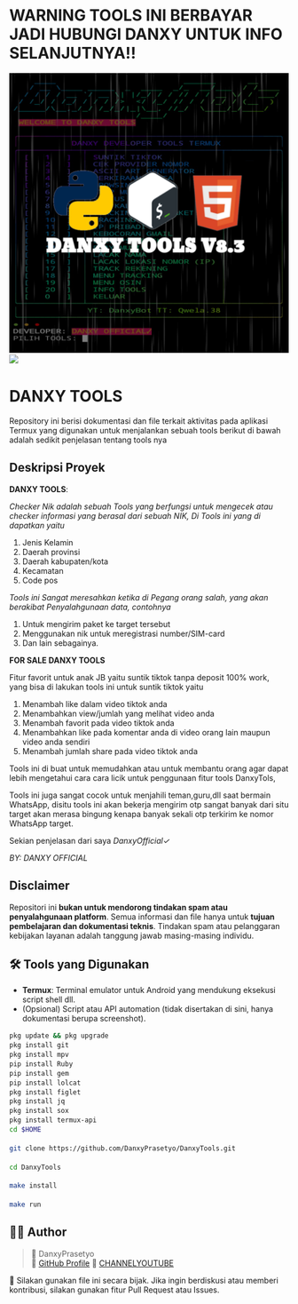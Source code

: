 # WARNING TOOLS INI BERBAYAR JADI HUBUNGI DANXY UNTUK INFO SELANJUTNYA!!
![Deskripsi Foto](https://github.com/DanxyPrasetyo/DanxyPrasetyo/blob/main/Tak%20berjudul7_20250811104800.png)
![](https://media.tenor.com/iVCiM9W7cvYAAAAd/welcome.gif)
# DANXY TOOLS

Repository ini berisi dokumentasi dan file terkait aktivitas pada aplikasi Termux yang digunakan untuk menjalankan sebuah tools berikut di bawah adalah sedikit penjelasan tentang tools nya

## Deskripsi Proyek

**DANXY TOOLS**:

_Checker Nik adalah sebuah Tools yang berfungsi untuk *mengecek* atau *checker* informasi yang berasal dari sebuah *NIK,* Di Tools ini yang di dapatkan yaitu_

1. Jenis Kelamin
2. Daerah provinsi 
3. Daerah kabupaten/kota
4. Kecamatan
5. Code pos 

_Tools ini Sangat meresahkan ketika di Pegang orang salah, yang akan berakibat Penyalahgunaan data, contohnya_

1. Untuk mengirim paket ke target tersebut
2. Menggunakan nik untuk meregistrasi number/SIM-card
3. Dan lain sebagainya.

**FOR SALE DANXY TOOLS**

Fitur favorit untuk anak JB yaitu suntik tiktok tanpa deposit 100% work, yang bisa di lakukan tools ini untuk suntik tiktok yaitu
1. Menambah like dalam video tiktok anda
2. Menambahkan view/jumlah yang melihat video anda
3. Menambah favorit pada video tiktok anda
4. Menambahkan like pada komentar anda di video orang lain maupun video anda sendiri
5. Menambah jumlah share pada video tiktok anda

Tools ini di buat untuk memudahkan atau untuk membantu orang agar dapat lebih mengetahui cara cara licik untuk penggunaan fitur tools DanxyTols,

Tools ini juga sangat cocok untuk menjahili teman,guru,dll saat bermain WhatsApp, disitu tools ini akan bekerja mengirim otp sangat banyak dari situ target akan merasa bingung kenapa banyak sekali otp terkirim ke nomor WhatsApp target.

Sekian penjelasan dari saya *DanxyOfficial✓*

_BY: DANXY OFFICIAL_
## Disclaimer

Repositori ini **bukan untuk mendorong tindakan spam atau penyalahgunaan platform**. Semua informasi dan file hanya untuk **tujuan pembelajaran dan dokumentasi teknis**. Tindakan spam atau pelanggaran kebijakan layanan adalah tanggung jawab masing-masing individu.

## 🛠️ Tools yang Digunakan

- **Termux**: Terminal emulator untuk Android yang mendukung eksekusi script shell dll.
- (Opsional) Script atau API automation (tidak disertakan di sini, hanya dokumentasi berupa screenshot).

```bash
pkg update && pkg upgrade
pkg install git
pkg install mpv
pip install Ruby
pip install gem
pip install lolcat
pkg install figlet
pkg install jq
pkg install sox
pkg install termux-api
cd $HOME

git clone https://github.com/DanxyPrasetyo/DanxyTools.git

cd DanxyTools

make install

make run
```

## 🧑‍💻 Author

> 📛 DanxyPrasetyo    
> 🐙 [GitHub Profile](https://github.com/DanxyPrasetyo)
> 💟 [CHANNELYOUTUBE](https://www.youtube.com/@DanxyOfficial)


📝 Silakan gunakan file ini secara bijak. Jika ingin berdiskusi atau memberi kontribusi, silakan gunakan fitur Pull Request atau Issues.
